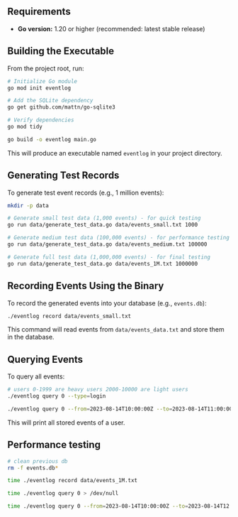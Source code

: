 ## Requirements

- **Go version:** 1.20 or higher (recommended: latest stable release)

## Building the Executable

From the project root, run:

```sh
# Initialize Go module
go mod init eventlog

# Add the SQLite dependency
go get github.com/mattn/go-sqlite3

# Verify dependencies
go mod tidy
```

```sh
go build -o eventlog main.go
```

This will produce an executable named `eventlog` in your project directory.

## Generating Test Records

To generate test event records (e.g., 1 million events):

```sh
mkdir -p data

# Generate small test data (1,000 events) - for quick testing
go run data/generate_test_data.go data/events_small.txt 1000

# Generate medium test data (100,000 events) - for performance testing
go run data/generate_test_data.go data/events_medium.txt 100000

# Generate full test data (1,000,000 events) - for final testing
go run data/generate_test_data.go data/events_1M.txt 1000000
```

## Recording Events Using the Binary

To record the generated events into your database (e.g., `events.db`):

```sh
./eventlog record data/events_small.txt

```

This command will read events from `data/events_data.txt` and store them in the database.

## Querying Events

To query all events:

```sh
# users 0-1999 are heavy users 2000-10000 are light users
./eventlog query 0 --type=login

./eventlog query 0 --from=2023-08-14T10:00:00Z --to=2023-08-14T11:00:00Z
```

This will print all stored events of a user.

## Performance testing

```sh
# clean previous db
rm -f events.db*

time ./eventlog record data/events_1M.txt

time ./eventlog query 0 > /dev/null

time ./eventlog query 0 --from=2023-08-14T10:00:00Z --to=2023-08-14T12:00:00Z > /dev/null

```
